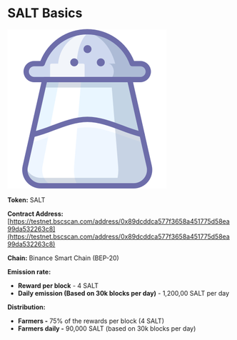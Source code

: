 # SALT Basics

![SALT Logo](../.gitbook/assets/salt.png)

**Token:** SALT

**Contract Address:** [https://testnet.bscscan.com/address/0x89dcddca577f3658a451775d58ea99da532263c8](https://testnet.bscscan.com/address/0x89dcddca577f3658a451775d58ea99da532263c8)

**Chain:** Binance Smart Chain \(BEP-20\)

**Emission rate:**

- **Reward per block** - 4 SALT
- **Daily emission \(Based on 30k blocks per day\)** - 1,200,00 SALT per day

**Distribution:**

- **Farmers -** 75% of the rewards per block \(4 SALT\)
- **Farmers daily -** 90,000 SALT \(based on 30k blocks per day\)
